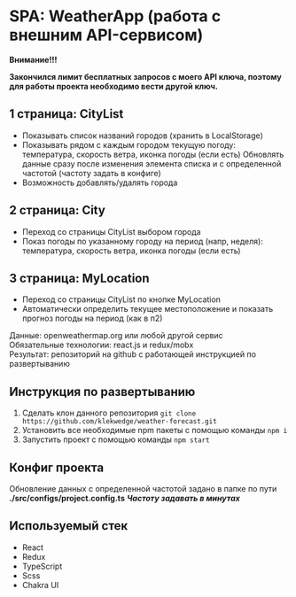 # SPA: WeatherApp (работа с внешним API-сервисом)

**Внимание!!!**

**Закончился лимит бесплатных запросов с моего API ключа, поэтому для работы проекта необходимо вести другой ключ.**

## 1 страница: CityList
- Показывать список названий городов (хранить в LocalStorage)
- Показывать рядом с каждым городом текущую погоду: температура, скорость ветра, иконка погоды (если есть)
Обновлять данные сразу после изменения элемента списка и с определенной частотой (частоту задать в конфиге)
- Возможность добавлять/удалять города

## 2 страница: City
- Переход со страницы CityList выбором города
- Показ погоды по указанному городу на период (напр, неделя): температура, скорость ветра, иконка погоды (если есть)

## 3 страница: MyLocation
- Переход со страницы CityList по кнопке MyLocation 
- Автоматически определить текущее местоположение и показать прогноз погоды на период (как в п2)

Данные: openweathermap.org или любой другой сервис  
Обязательные технологии: react.js и redux/mobx  
Результат: репозиторий на github с работающей инструкцией по развертыванию  

## Инструкция по развертыванию

1. Сделать клон данного репозитория ```git clone https://github.com/klekwedge/weather-forecast.git```
2. Установить все необходимые npm пакеты с помощью команды ```npm i```
3. Запустить проект с помощью команды ```npm start```

## Конфиг проекта

Обновление данных с определенной частотой задано в папке по пути 
**./src/configs/project.config.ts**
***Частоту задавать в минутах***

## Используемый стек 

- React
- Redux
- TypeScript
- Scss
- Chakra UI